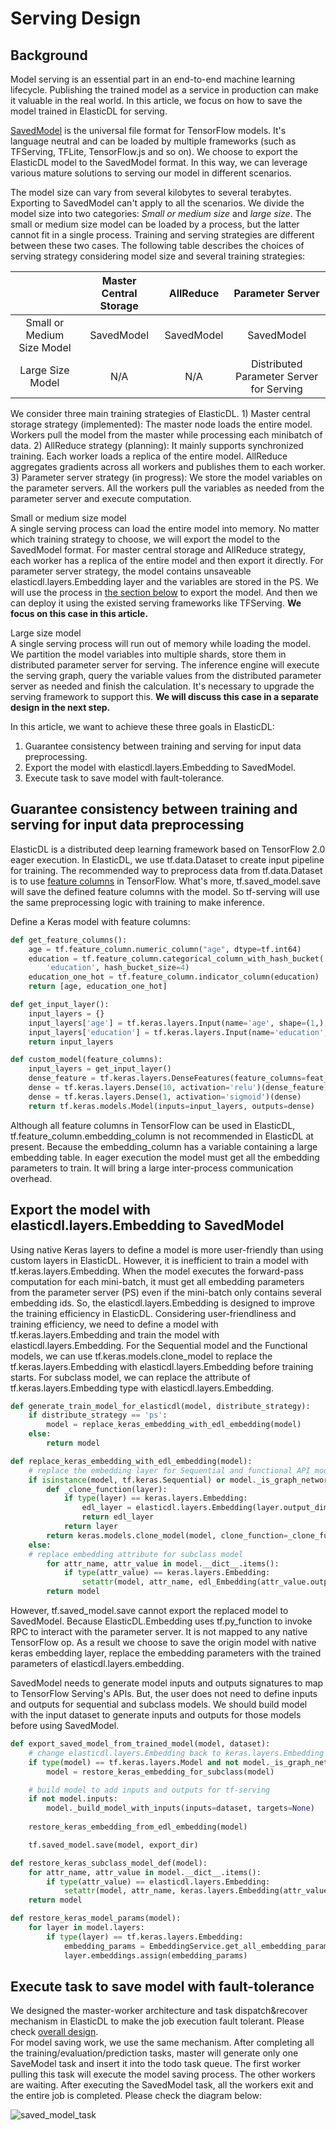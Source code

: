 # Serving Design

## Background

Model serving is an essential part in an end-to-end machine learning lifecycle. Publishing the trained model as a service in production can make it valuable in the real world. In this article, we focus on how to save the model trained in ElasticDL for serving.

[SavedModel](https://www.tensorflow.org/guide/saved_model) is the universal file format for TensorFlow models. It's language neutral and can be loaded by multiple frameworks (such as TFServing, TFLite, TensorFlow.js and so on). We choose to export the ElasticDL model to the SavedModel format. In this way, we can leverage various mature solutions to serving our model in different scenarios.

The model size can vary from several kilobytes to several terabytes. Exporting to SavedModel can't apply to all the scenarios. We divide the model size into two categories: *Small or medium size* and *large size*. The small or medium size model can be loaded by a process, but the latter cannot fit in a single process. Training and serving strategies are different between these two cases. The following table describes the choices of serving strategy considering model size and several training strategies:

|                            | Master Central Storage |  AllReduce  |            Parameter Server              |
|:--------------------------:|:----------------------:|:-----------:|:----------------------------------------:|
| Small or Medium Size Model |       SavedModel       |  SavedModel |               SavedModel                 |
| Large Size Model           |          N/A           |     N/A     | Distributed Parameter Server for Serving |

We consider three main training strategies of ElasticDL. 1) Master central storage strategy (implemented): The master node loads the entire model. Workers pull the model from the master while processing each minibatch of data. 2) AllReduce strategy (planning): It mainly supports synchronized training. Each worker loads a replica of the entire model. AllReduce aggregates gradients across all workers and publishes them to each worker. 3) Parameter server strategy (in progress): We store the model variables on the parameter servers. All the workers pull the variables as needed from the parameter server and execute computation.

Small or medium size model  
A single serving process can load the entire model into memory. No matter which training strategy to choose, we will export the model to the SavedModel format. For master central storage and AllReduce strategy, each worker has a replica of the entire model and then export it directly. For parameter server strategy, the model contains unsaveable elasticdl.layers.Embedding layer and the variables are stored in the PS. We will use the process in [the section below](#Export-the-model-with-elasticdl.layers.Embedding-to-SavedModel) to export the model. And then we can deploy it using the existed serving frameworks like TFServing. **We focus on this case in this article.**

Large size model  
A single serving process will run out of memory while loading the model. We partition the model variables into multiple shards, store them in distributed parameter server for serving. The inference engine will execute the serving graph, query the variable values from the distributed parameter server as needed and finish the calculation. It's necessary to upgrade the serving framework to support this. **We will discuss this case in a separate design in the next step.**

In this article, we want to achieve these three goals in ElasticDL:

1. Guarantee consistency between training and serving for input data preprocessing.
2. Export the model with elasticdl.layers.Embedding to SavedModel.
3. Execute task to save model with fault-tolerance.

## Guarantee consistency between training and serving for input data preprocessing

ElasticDL is a distributed deep learning framework based on TensorFlow 2.0 eager execution. In ElasticDL, we use tf.data.Dataset to create input pipeline for training. The recommended way to preprocess data from tf.data.Dataset is to use [feature columns](https://www.tensorflow.org/tutorials/structured_data/feature_columns) in TensorFlow. What's more, tf.saved_model.save will save the defined feature columns with the model. So tf-serving will use the same preprocessing logic with training to make inference.

Define a Keras model with feature columns:

```python
def get_feature_columns():
    age = tf.feature_column.numeric_column("age", dtype=tf.int64)
    education = tf.feature_column.categorical_column_with_hash_bucket(
        'education', hash_bucket_size=4)
    education_one_hot = tf.feature_column.indicator_column(education)
    return [age, education_one_hot]

def get_input_layer():
    input_layers = {}
    input_layers['age'] = tf.keras.layers.Input(name='age', shape=(1,), dtype=tf.int64)
    input_layers['education'] = tf.keras.layers.Input(name='education', shape=(1,), dtype=tf.string)
    return input_layers

def custom_model(feature_columns):
    input_layers = get_input_layer()
    dense_feature = tf.keras.layers.DenseFeatures(feature_columns=feat_cols)(input_layers)
    dense = tf.keras.layers.Dense(10, activation='relu')(dense_feature)
    dense = tf.keras.layers.Dense(1, activation='sigmoid')(dense)
    return tf.keras.models.Model(inputs=input_layers, outputs=dense)
```

Although all feature columns in TensorFlow can be used in ElasticDL, tf.feature_column.embedding_column is not recommended in ElasticDL at present. Because the embedding_column has a variable containing a large embedding table. In eager execution the model must get all the embedding parameters to train. It will bring a large inter-process communication overhead. 

## Export the model with elasticdl.layers.Embedding to SavedModel

Using native Keras layers to define a model is more user-friendly than using custom layers in ElasticDL. However, it is inefficient to train a model with tf.keras.layers.Embedding. When the model executes the forward-pass computation for each mini-batch, it must get all embedding parameters from the parameter server (PS) even if the mini-batch only contains several embedding ids. So, the elasticdl.layers.Embedding is designed to improve the training efficiency in ElasticDL. Considering user-friendliness and training efficiency, we need to define a model with tf.keras.layers.Embedding and train the model with elasticdl.layers.Embedding. For the Sequential model and the Functional models, we can use tf.keras.models.clone_model to replace the tf.keras.layers.Embedding with elasticdl.layers.Embedding before training starts. For subclass model, we can replace the attribute of tf.keras.layers.Embedding type with elasticdl.layers.Embedding.

```python
def generate_train_model_for_elasticdl(model, distribute_strategy):
    if distribute_strategy == 'ps':
        model = replace_keras_embedding_with_edl_embedding(model)
    else:
        return model

def replace_keras_embedding_with_edl_embedding(model):
    # replace the embedding layer for Sequential and functional API models
    if isinstance(model, tf.keras.Sequential) or model._is_graph_network:
        def _clone_function(layer):
            if type(layer) == keras.layers.Embedding:
                edl_layer = elasticdl.layers.Embedding(layer.output_dim)
                return edl_layer
            return layer
        return keras.models.clone_model(model, clone_function=_clone_function)
    else:
    # replace embedding attribute for subclass model
        for attr_name, attr_value in model.__dict__.items():
            if type(attr_value) == keras.layers.Embedding:
                setattr(model, attr_name, edl_Embedding(attr_value.output_dim))
        return model
```

However, tf.saved_model.save cannot export the replaced model to SavedModel. Because ElasticDL.Embedding uses tf.py_function to invoke RPC to interact with the parameter server. It is not mapped to any native TensorFlow op. As a result we choose to save the origin model with native keras embedding layer, replace the embedding parameters with the trained parameters of elasticdl.layers.embedding.

SavedModel needs to generate model inputs and outputs signatures to map to TensorFlow Serving's APIs. But, the user does not need to define inputs and outputs for sequential and subclass models. We should build model with the input dataset to generate inputs and outputs for those models before using SavedModel.

```python
def export_saved_model_from_trained_model(model, dataset):
    # change elasticdl.layers.Embedding back to keras.layers.Embedding for subclass
    if type(model) == tf.keras.layers.Model and not model._is_graph_network:
        model = restore_keras_embedding_for_subclass(model)

    # build model to add inputs and outputs for tf-serving
    if not model.inputs:
        model._build_model_with_inputs(inputs=dataset, targets=None)
 
    restore_keras_embedding_from_edl_embedding(model)

    tf.saved_model.save(model, export_dir)

def restore_keras_subclass_model_def(model):
    for attr_name, attr_value in model.__dict__.items():
        if type(attr_value) == elasticdl.layers.Embedding:
            setattr(model, attr_name, keras.layers.Embedding(attr_value.output_dim))
    return model

def restore_keras_model_params(model):
    for layer in model.layers:
        if type(layer) == tf.keras.layers.Embedding:
            embedding_params = EmbeddingService.get_all_embedding_params(layer)
            layer.embeddings.assign(embedding_params)
```

## Execute task to save model with fault-tolerance

We designed the master-worker architecture and task dispatch&recover mechanism in ElasticDL to make the job execution fault tolerant. Please check [overall design](./overall_design.md).\
For model saving work, we use the same mechanism. After completing all the training/evaluation/prediction tasks, master will generate only one SaveModel task and insert it into the todo task queue. The first worker pulling this task will execute the model saving process. The other workers are waiting. After executing the SavedModel task, all the workers exit and the entire job is completed. Please check the diagram below:

![saved_model_task](../images/saved_model_task.png)
